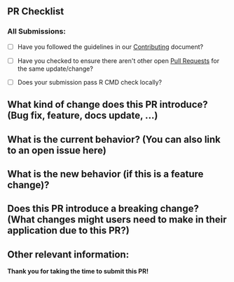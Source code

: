 ## **PR Checklist**
### All Submissions:

* [ ] Have you followed the guidelines in our [Contributing](../CONTRIBUTING.md) document?
* [ ] Have you checked to ensure there aren't other open [Pull Requests](https://github.com/mcguinlu/robvis/pulls) for the same update/change?
* [ ] Does your submission pass R CMD check locally?



## **What kind of change does this PR introduce?** (Bug fix, feature, docs update, ...)



## **What is the current behavior?** (You can also link to an open issue here)



## **What is the new behavior (if this is a feature change)?**



## **Does this PR introduce a breaking change?** (What changes might users need to make in their application due to this PR?)



## **Other relevant information**:


**Thank you for taking the time to submit this PR!**
